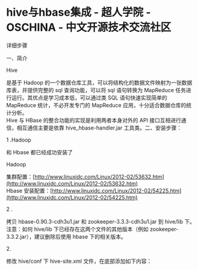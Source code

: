 # hive与hbase集成 - 超人学院 - OSCHINA - 中文开源技术交流社区
详细步骤

一、简介

Hive

是基于 Hadoop 的一个数据仓库工具，可以将结构化的数据文件映射为一张数据库表，并提供完整的 sql 查询功能，可以将 sql 语句转换为 MapReduce 任务进行运行。其优点是学习成本低，可以通过类 SQL 语句快速实现简单的 MapReduce 统计，不必开发专门的 MapReduce 应用，十分适合数据仓库的统计分析。  
Hive 与 HBase 的整合功能的实现是利用两者本身对外的 API 接口互相进行通信，相互通信主要是依靠 hive_hbase-handler.jar 工具类。二、安装步骤：

1 .Hadoop

和 Hbase 都已经成功安装了

Hadoop

集群配置：[http://www.linuxidc.com/Linux/2012-02/53632.htm](http://www.linuxidc.com/Linux/2012-02/53632.htm)  
Hbase 安装配置：[http://www.linuxidc.com/Linux/2012-02/54225.htm](http://www.linuxidc.com/Linux/2012-02/54225.htm)

2 . 

拷贝 hbase-0.90.3-cdh3u1.jar 和 zookeeper-3.3.3-cdh3u1.jar 到 hive/lib 下。注意：如何 hive/lib 下已经存在这两个文件的其他版本（例如 zookeeper-3.3.2.jar），建议删除后使用 hbase 下的相关版本。

2. 

修改 hive/conf 下 hive-site.xml 文件，在底部添加如下内容：

<!--   
<property>  
<name>hive.exec.scratchdir</name>  
<value>/tmp</value>  
<description>Scratch space for Hive jobs</description>  
</property>

<property>  
<name>hive.querylog.location</name>  
<value>/usr/local/hive/logs</value>  
</property>

<property>  
<name>hive.aux.jars.path</name>  
<value>file:///usr/local/hive/lib/hive-hbase-handler-0.7.1-cdh3u1.jar,file:///usr/local/hive/lib/hbase-0.90.3-cdh3u1.jar,fi  
le:///usr/local/hive/lib/zookeeper-3.3.1.jar</value>  
</property>

注意：如果hive-site.xml不存在则自行创建，或者把hive-default.xml.template文件改名后使用。

3. 

拷贝hbase-0.90.3-cdh3u1.jar到所有hadoop节点(包括master)的hadoop/lib下。

4. 

拷贝hbase/conf下的hbase-site.xml文件到所有hadoop节点(包括master)的hadoop/conf下。注意，如果3,4两步跳过的话，运行hive时很可能出现如下错误：

view plaincopy   
org.apache.hadoop.hbase.ZooKeeperConnectionException: HBase is able to connectto ZooKeeper but the connection closes immediately.   
This could be a sign that the server has too many connections (30 is thedefault). Consider inspecting your ZK server logs for that error and   
then make sure you are reusing HBaseConfiguration as often as you can. SeeHTable's javadoc for more information. at org.apache.hadoop.   
hbase.zookeeper.ZooKeeperWatcher. 

三、启动Hive

1.

单节点启动

#bin/hive -hiveconf hbase.dwn01=master:490001

2 

集群启动：

#bin/hive -hiveconf hbase.zookeeper.quorum=dwn01,dwd01,dwd02,dwd03

如何hive-site.xml文件中没有配置hive.aux.jars.path，则可以按照如下方式启动。

bin/hive --auxpath /usr/local/hive/lib/hive-hbase-handler-0.8.0.jar,/usr/local/hive/lib/hbase-0.90.5.jar, /usr/local/hive/lib/zookeeper-3.3.2.jar-hiveconf hbase.zookeeper.quorum=dwn01,dwd01,dwd02,dwd03

四、测试:

1.

创建hbase识别的数据库：

CREATE TABLE hbase\_table\_1(key int, value string)   
STORED BY 'org.apache.hadoop.hive.hbase.HBaseStorageHandler'   
WITH SERDEPROPERTIES ("hbase.columns.mapping" =":key,cf1:val")   
TBLPROPERTIES ("hbase.table.name" = "xyz");   
hbase.table.name 

定义在hbase的table名称

hbase.columns.mapping 

定义在hbase的列族   
2.使用sql导入数据

1) 

新建hive的数据表:

CREATE TABLE hb\_test (id INT, url STRING);  
2)

批量插入数据:

hive> LOAD DATA LOCAL INPATH '/tmp/id.txt' OVERWRITE INTO TABLE hb\_test

3)

使用sql导入hbase\_table\_1:

hive> INSERT OVERWRITE TABLE hbase\_table\_1 SELECT \* FROM hb\_test;

3. 

查看数据

hive> select \* from hbase\_table\_1; 

这时可以登录Hbase去查看数据了  
#bin/hbase shell  
hbase(main):001:0> describe 'xyz'   
hbase(main):002:0> scan 'xyz'   
hbase(main):003:0> put 'xyz','100','cf1:val','www.51.com'这时在Hive中可以看到刚才在Hbase中插入的数据了。

4 hive

访问已经存在的hbase  
  
使用CREATE EXTERNAL TABLE:

CREATE EXTERNAL TABLE hbase\_table\_2(key int, value string)   
STORED BY 'org.apache.hadoop.hive.hbase.HBaseStorageHandler'   
WITH SERDEPROPERTIES ("hbase.columns.mapping" = "cf1:val")   
TBLPROPERTIES("hbase.table.name" = "some\_existing\_table");   
内容参考：[http://wiki.apache.org/hadoop/Hive/HBaseIntegration](https://www.oschina.net/action/GoToLink?url=http%3A%2F%2Fwiki.apache.org%2Fhadoop%2FHive%2FHBaseIntegration)

更多精彩内容请关注：[http://bbs.superwu.cn](https://www.oschina.net/action/GoToLink?url=http%3A%2F%2Fbbs.superwu.cn)

关注超人学院微信二维码：![](http://static.oschina.net/uploads/img/201506/02181042_Yvpf.jpg)

关注超人学院java免费学习交流群：![](http://static.oschina.net/uploads/img/201506/02181043_Cb8I.jpg) 
 [https://my.oschina.net/crxy/blog/423967](https://my.oschina.net/crxy/blog/423967)

